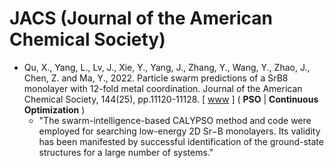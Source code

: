 # JACS (Journal of the American Chemical Society)

* Qu, X., Yang, L., Lv, J., Xie, Y., Yang, J., Zhang, Y., Wang, Y., Zhao, J., Chen, Z. and Ma, Y., 2022. Particle swarm predictions of a SrB8 monolayer with 12-fold metal coordination. Journal of the American Chemical Society, 144(25), pp.11120-11128. [ [www](https://pubs.acs.org/doi/abs/10.1021/jacs.1c13654) ] ( **PSO** | **Continuous Optimization** )
  * "The swarm-intelligence-based CALYPSO method and code were employed for searching low-energy 2D Sr−B monolayers. Its validity has been manifested by successful identification of the ground-state structures for a large number of systems."
